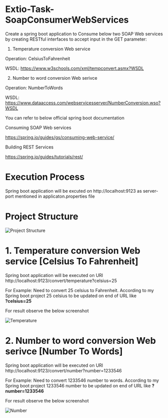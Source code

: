 # Extio-Task-SoapConsumerWebServices

Create a spring boot application to Consume below two SOAP Web services by creating RESTful interfaces to accept input in the GET parameter:

1. Temperature conversion Web service

Operation: CelsiusToFahrenheit

WSDL: https://www.w3schools.com/xml/tempconvert.asmx?WSDL

2. Number to word conversion Web serivce 

Operation:  NumberToWords

WSDL: https://www.dataaccess.com/webservicesserver/NumberConversion.wso?WSDL

You can refer to below official spring boot documentation

Consuming SOAP Web services

https://spring.io/guides/gs/consuming-web-service/

Building REST Services

https://spring.io/guides/tutorials/rest/


# Execution Process

Spring boot application will be excuted on http://localhost:9123 as server-port mentioned in applicaton.properties file

# Project Structure

![Project Structure](https://github.com/rajusunagar/Extio-Task-SoapConsumerApplication/blob/main/ScreenShots/ProjectStructure.png)

# 1. Temperature conversion Web service [Celsius To Fahrenheit]

Spring boot application will be executed on URl http://localhost:9123/convert/temperature?celsius=25 

For Example: Need to convert 25 celsius to Fahrenheit. According to my Spring boot project 25 celsius to be updated on end of URL like         
**?celsius=25**

For result observe the below screenshot

![Temperature](https://github.com/rajusunagar/Extio-Task-SoapConsumerApplication/blob/main/ScreenShots/temperature1.png)

# 2. Number to word conversion Web serivce [Number To Words]

Spring boot application will be executed on URl http://localhost:9123/convert/number?number=1233546

For Example: Need to convert 1233546 number to words. According to my Spring boot project 1233546 number to be updated on end of URL like 
**?number=1233546**

For result observe the below screenshot

![Number](https://github.com/rajusunagar/Extio-Task-SoapConsumerApplication/blob/main/ScreenShots/number1.png)
